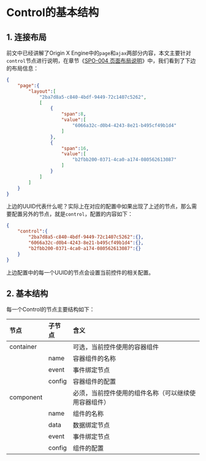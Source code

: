 # Control的基本结构

## 1. 连接布局

前文中已经讲解了Origin X Engine中的`page`和`ajax`两部分内容，本文主要针对`control`节点进行说明，在章节《[SPO-004 页面布局说明](/specification/3-origin-xgui-fan/spo-004-ye-mian-bu-ju-shuo-ming.html)》中，我们看到了下边的布局信息：

```json
{
    "page":{
        "layout":[
            "2ba7d8a5-c840-4bdf-9449-72c1407c5262",
            [
                {
                    "span":8,
                    "value":[
                        "6066a32c-d0b4-4243-8e21-b495cf49b1d4"
                    ]
                },
                {
                    "span":16,
                    "value":[
                        "b2fbb200-0371-4ca0-a174-080562613087"
                    ]
                }
            ]
        ]
    }
}
```

上边的UUID代表什么呢？实际上在对应的配置中如果出现了上述的节点，那么需要配置另外的节点，就是`control`，配置的内容如下：

```json
{
    "control":{
        "2ba7d8a5-c840-4bdf-9449-72c1407c5262":{},
        "6066a32c-d0b4-4243-8e21-b495cf49b1d4":{},
        "b2fbb200-0371-4ca0-a174-080562613087":{}
    }
}
```

上边配置中的每一个UUID的节点会设置当前控件的相关配置。

## 2. 基本结构

每一个Control的节点主要结构如下：

| 节点 | 子节点 | 含义 |
| :--- | :--- | :--- |
| container |  | 可选，当前控件使用的容器组件 |
|  | name | 容器组件的名称 |
|  | event | 事件绑定节点 |
|  | config | 容器组件的配置 |
| component |  | 必须，当前控件使用的组件名称（可以继续使用容器组件） |
|  | name | 组件的名称 |
|  | data | 数据绑定节点 |
|  | event | 事件绑定节点 |
|  | config | 组件的配置 |



